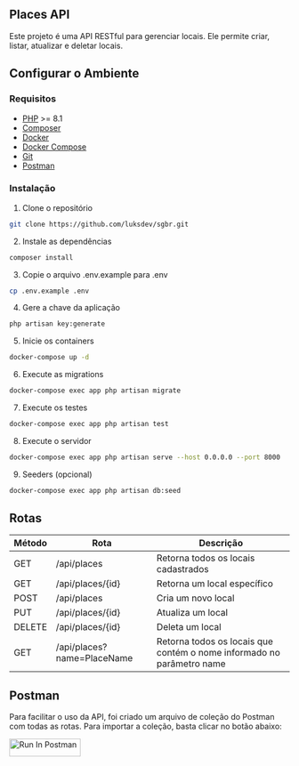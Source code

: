 ## Places API

Este projeto é uma API RESTful para gerenciar locais. Ele permite criar, listar, atualizar e deletar locais.

## Configurar o Ambiente

### Requisitos

-   [PHP](https://www.php.net/downloads.php) >= 8.1
-   [Composer](https://getcomposer.org/)
-   [Docker](https://www.docker.com/)
-   [Docker Compose](https://docs.docker.com/compose/)
-   [Git](https://git-scm.com/)
-   [Postman](https://www.postman.com/)

### Instalação

1. Clone o repositório

```sh
git clone https://github.com/luksdev/sgbr.git
```

2. Instale as dependências

```sh
composer install
```

3. Copie o arquivo .env.example para .env

```sh
cp .env.example .env
```

4. Gere a chave da aplicação

```sh
php artisan key:generate
```

5. Inicie os containers

```sh
docker-compose up -d
```

6. Execute as migrations

```sh
docker-compose exec app php artisan migrate
```

7. Execute os testes

```sh
docker-compose exec app php artisan test
```

8. Execute o servidor

```sh
docker-compose exec app php artisan serve --host 0.0.0.0 --port 8000
```

9. Seeders (opcional)

```sh
docker-compose exec app php artisan db:seed
```

## Rotas

| Método | Rota                       | Descrição                                                             |
| ------ | -------------------------- | --------------------------------------------------------------------- |
| GET    | /api/places                | Retorna todos os locais cadastrados                                   |
| GET    | /api/places/{id}           | Retorna um local específico                                           |
| POST   | /api/places                | Cria um novo local                                                    |
| PUT    | /api/places/{id}           | Atualiza um local                                                     |
| DELETE | /api/places/{id}           | Deleta um local                                                       |
| GET    | /api/places?name=PlaceName | Retorna todos os locais que contém o nome informado no parâmetro name |

## Postman

Para facilitar o uso da API, foi criado um arquivo de coleção do Postman com todas as rotas. Para importar a coleção, basta clicar no botão abaixo:

[<img src="https://run.pstmn.io/button.svg" alt="Run In Postman" style="width: 128px; height: 32px;">](https://god.gw.postman.com/run-collection/27278226-8704ca2e-a189-43fa-a611-bc70ef31817b?action=collection%2Ffork&source=rip_markdown&collection-url=entityId%3D27278226-8704ca2e-a189-43fa-a611-bc70ef31817b%26entityType%3Dcollection%26workspaceId%3Db11120d6-7c11-4304-bfc2-f070bb01c753)
